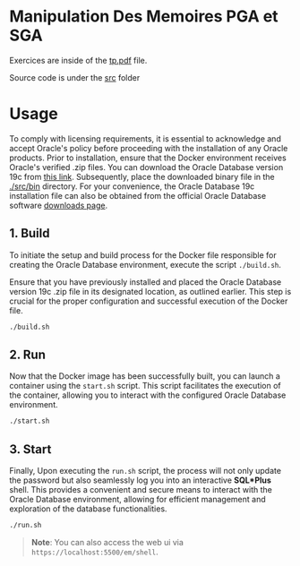 # Manipulation Des Memoires PGA et SGA

Exercices are inside of the [tp.pdf](./assets/tp.pdf) file.

Source code is under the [src](./src/) folder

# Usage

To comply with licensing requirements, it is essential to acknowledge and accept Oracle's policy before proceeding with the installation of any Oracle products. Prior to installation, ensure that the Docker environment receives Oracle's verified .zip files. You can download the Oracle Database version 19c from [this link](https://download.oracle.com/otn/linux/oracle19c/190000/LINUX.X64_193000_db_home.zip). Subsequently, place the downloaded binary file in the [./src/bin](./src/19.3.0) directory. For your convenience, the Oracle Database 19c installation file can also be obtained from the official Oracle Database software [downloads page](https://www.oracle.com/database/technologies/oracle-database-software-downloads.html).

## 1. Build

To initiate the setup and build process for the Docker file responsible for creating the Oracle Database environment, execute the script `./build.sh`.

Ensure that you have previously installed and placed the Oracle Database version 19c .zip file in its designated location, as outlined earlier. This step is crucial for the proper configuration and successful execution of the Docker file.

```sh
./build.sh
```

## 2. Run

Now that the Docker image has been successfully built, you can launch a container using the `start.sh` script. This script facilitates the execution of the container, allowing you to interact with the configured Oracle Database environment.

```sh
./start.sh
```

## 3. Start

Finally, Upon executing the `run.sh` script, the process will not only update the password but also seamlessly log you into an interactive **SQL*Plus** shell. This provides a convenient and secure means to interact with the Oracle Database environment, allowing for efficient management and exploration of the database functionalities.

```sh
./run.sh
```

> **Note**: You can also access the web ui via `https://localhost:5500/em/shell`.